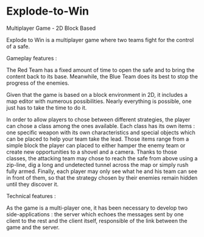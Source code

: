 # Explode-to-Win
Multiplayer Game - 2D Block Based

Explode to Win is a multiplayer game where two teams fight for the control of a safe.

Gameplay features :

  The Red Team has a fixed amount of time to open the safe and to bring the content back to its base. Meanwhile, the Blue   Team does its best to stop the progress of the enemies.
  
  Given that the game is based on a block environment in 2D, it includes a map editor with numerous possibilities. 
  Nearly everything is possible, one just has to take the time to do it.
  
  In order to allow players to chose between different strategies, the player can chose a class among the ones available.
  Each class has its own items : one specific weapon with its own characteristics and special objects which can be placed to help your team take the lead. Those items range from a simple block the player can placed to either hamper the enemy team or create new opportunities to a shovel and a camera.
  Thanks to those classes, the attacking team may chose to reach the safe from above using a zip-line, dig a long and undetected tunnel across the map or simply rush fully armed.
  Finally, each player may only see what he and his team can see in front of them, so that the strategy chosen by their enemies remain hidden until they discover it.
	
Technical features :

  As the game is a multi-player one, it has been necessary to develop two side-applications : the server which echoes the messages sent by one client to the rest and the client itself, responsible of the link between the game and the server.
  
